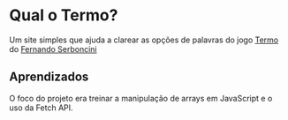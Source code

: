 # Qual o Termo?

Um site simples que ajuda a clarear as opções de palavras do jogo [Termo](https://term.ooo/) do [Fernando Serboncini](https://fserb.com.br/)

## Aprendizados

O foco do projeto era treinar a manipulação de arrays em JavaScript e o uso da Fetch API.
